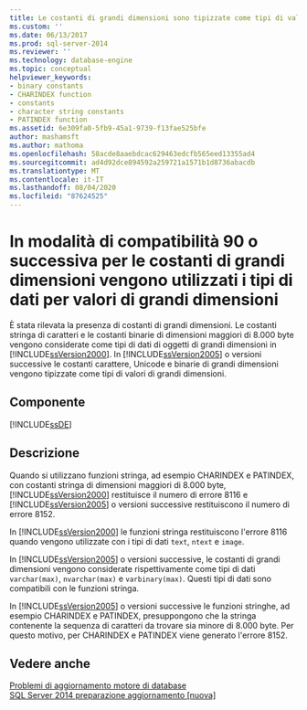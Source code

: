 ```yaml
---
title: Le costanti di grandi dimensioni sono tipizzate come tipi di valori di grandi dimensioni in modalità di compatibilità 90 o successive | Microsoft Docs
ms.custom: ''
ms.date: 06/13/2017
ms.prod: sql-server-2014
ms.reviewer: ''
ms.technology: database-engine
ms.topic: conceptual
helpviewer_keywords:
- binary constants
- CHARINDEX function
- constants
- character string constants
- PATINDEX function
ms.assetid: 6e309fa0-5fb9-45a1-9739-f13fae525bfe
author: mashamsft
ms.author: mathoma
ms.openlocfilehash: 58acde8aaebdcac629463edcfb565eed13355ad4
ms.sourcegitcommit: ad4d92dce894592a259721a1571b1d8736abacdb
ms.translationtype: MT
ms.contentlocale: it-IT
ms.lasthandoff: 08/04/2020
ms.locfileid: "87624525"
---
```

# <a name="large-constants-are-typed-as-large-value-types-in-90-or-later-compatibility-modes"></a>In modalità di compatibilità 90 o successiva per le costanti di grandi dimensioni vengono utilizzati i tipi di dati per valori di grandi dimensioni
  È stata rilevata la presenza di costanti di grandi dimensioni. Le costanti stringa di caratteri e le costanti binarie di dimensioni maggiori di 8.000 byte vengono considerate come tipi di dati di oggetti di grandi dimensioni in [!INCLUDE[ssVersion2000](../../includes/ssversion2000-md.md)]. In [!INCLUDE[ssVersion2005](../../includes/ssversion2005-md.md)] o versioni successive le costanti carattere, Unicode e binarie di grandi dimensioni vengono tipizzate come tipi di valori di grandi dimensioni.  
  
## <a name="component"></a>Componente  
 [!INCLUDE[ssDE](../../includes/ssde-md.md)]  
  
## <a name="description"></a>Descrizione  
 Quando si utilizzano funzioni stringa, ad esempio CHARINDEX e PATINDEX, con costanti stringa di dimensioni maggiori di 8.000 byte, [!INCLUDE[ssVersion2000](../../includes/ssversion2000-md.md)] restituisce il numero di errore 8116 e [!INCLUDE[ssVersion2005](../../includes/ssversion2005-md.md)] o versioni successive restituiscono il numero di errore 8152.  
  
 In [!INCLUDE[ssVersion2000](../../includes/ssversion2000-md.md)] le funzioni stringa restituiscono l'errore 8116 quando vengono utilizzate con i tipi di dati `text`, `ntext` e `image`.  
  
 In [!INCLUDE[ssVersion2005](../../includes/ssversion2005-md.md)] o versioni successive, le costanti di grandi dimensioni vengono considerate rispettivamente come tipi di dati `varchar(max)`, `nvarchar(max)` e `varbinary(max)`. Questi tipi di dati sono compatibili con le funzioni stringa.  
  
 In [!INCLUDE[ssVersion2005](../../includes/ssversion2005-md.md)] o versioni successive le funzioni stringhe, ad esempio CHARINDEX e PATINDEX, presuppongono che la stringa contenente la sequenza di caratteri da trovare sia minore di 8.000 byte. Per questo motivo, per CHARINDEX e PATINDEX viene generato l'errore 8152.  
  
## <a name="see-also"></a>Vedere anche  
 [Problemi di aggiornamento motore di database](../../../2014/sql-server/install/database-engine-upgrade-issues.md)   
 [SQL Server 2014 preparazione aggiornamento &#91;nuova&#93;](sql-server-2014-upgrade-advisor.md)  
  
  
